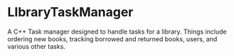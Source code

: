 # LIbraryTaskManager
A C++ Task manager designed to handle tasks for a library. Things include ordering new books, tracking borrowed and returned books, users, and various other tasks.
